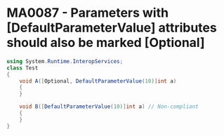 # MA0087 - Parameters with \[DefaultParameterValue\] attributes should also be marked \[Optional\]

````csharp
using System.Runtime.InteropServices;
class Test
{
    void A([Optional, DefaultParameterValue(10)]int a)
    {
    }

    void B([DefaultParameterValue(10)]int a) // Non-compliant
    {
    }
}
````
